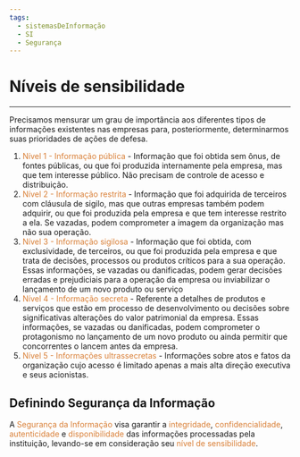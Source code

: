 ```yaml
---
tags:
  - sistemasDeInformação
  - SI
  - Segurança
---
```

# Níveis de sensibilidade
---

Precisamos mensurar um grau de importância aos diferentes tipos de informações existentes nas empresas para, posteriormente, determinarmos suas prioridades de ações de defesa.

1. <span style="color:#d97f36">Nível 1 - Informação pública</span> - Informação que foi obtida sem ônus, de fontes públicas, ou que foi produzida internamente pela empresa, mas que tem interesse público. Não precisam de controle de acesso e distribuição.
2. <span style="color:#d97f36">Nível 2 - Informação restrita</span> - Informação que foi adquirida de terceiros com cláusula de sigilo, mas que outras empresas também podem adquirir, ou que foi produzida pela empresa e que tem interesse restrito a ela. Se vazadas, podem comprometer a imagem da organização mas não sua operação.
3. <span style="color:#d97f36">Nível 3 - Informação sigilosa</span> - Informação que foi obtida, com exclusividade, de terceiros, ou que foi produzida pela empresa e que trata de decisões, processos ou produtos críticos para a sua operação. Essas informações, se vazadas ou danificadas, podem gerar decisões erradas e prejudiciais para a operação da empresa ou inviabilizar o lançamento de um novo produto ou serviço
4. <span style="color:#d97f36">Nível 4 - Informação secreta</span> - Referente a detalhes de produtos e serviços que estão em processo de desenvolvimento ou decisões sobre significativas alterações do valor patrimonial da empresa. Essas informações, se vazadas ou danificadas, podem comprometer o protagonismo no lançamento de um novo produto ou ainda permitir que concorrentes o lancem antes da empresa.
5. <span style="color:#d97f36">Nível 5 - Informações ultrassecretas</span> - Informações sobre atos e fatos da organização cujo acesso é limitado apenas a mais alta direção executiva e seus acionistas.


## Definindo Segurança da Informação

A <span style="color:#d97f36">Segurança da Informação</span> visa garantir a <span style="color:#d97f36">integridade</span>, <span style="color:#d97f36">confidencialidade</span>, <span style="color:#d97f36">autenticidade</span> e <span style="color:#d97f36">disponibilidade</span> das informações processadas pela instituição, levando-se em consideração seu <span style="color:#d97f36">nível de sensibilidade</span>.